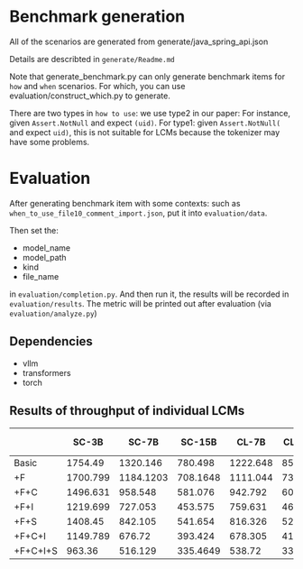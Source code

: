 # Benchmark generation

All of the scenarios are generated from generate/java_spring_api.json

Details are describted in `generate/Readme.md`

Note that generate_benchmark.py can only generate benchmark items for `how` and `when` scenarios. For which, you can use evaluation/construct_which.py to generate.

There are two types in `how to use`: we use type2 in our paper: For instance, given `Assert.NotNull` and expect  `(uid)`. For type1:  given `Assert.NotNull(` and expect  `uid)`, this is not suitable for LCMs because the tokenizer may have some problems.

# Evaluation

After generating benchmark item with some contexts: such as `when_to_use_file10_comment_import.json`, put it into `evaluation/data`.

Then set the:
- model_name
- model_path
- kind
- file_name

in `evaluation/completion.py`. And then run it, the results will be recorded in `evaluation/results`. The metric will be printed out after evaluation (via `evaluation/analyze.py`)

## Dependencies

- vllm
- transformers
- torch


## Results of throughput of individual LCMs

|       | SC-3B  | SC-7B   | SC-15B  | CL-7B   | CL-13B  | CL-34B  | DSC-1.3B | DSC-6.7B | DSC-33B | AVG          |
|-------|--------|---------|---------|---------|---------|---------|----------|----------|---------|--------------|
| Basic | 1754.49| 1320.146| 780.498 | 1222.648| 851.065 | 431.26  | 1748.49  | 1418.047 | 435.365 | 1106.88998   |
| +F    | 1700.799| 1184.1203| 708.1648 | 1111.044| 731.26  | 371.786 | 1668.663 | 1254.264 | 377.516 | 1011.95746   |
| +F+C  | 1496.631| 958.548 | 581.076 | 942.792 | 609.002 | 301.472 | 1602.197 | 1052.871 | 309.7578| 872.7052     |
| +F+I  | 1219.699| 727.053 | 453.575 | 759.631 | 466.998 | 233.966 | 1240.712 | 808.017  | 222.671 | 681.369111   |
| +F+S  | 1408.45 | 842.105 | 541.654 | 816.326 | 528.052 | 266.66  | 1371.683 | 945.43   | 263.6   | 775.995556   |
| +F+C+I| 1149.789| 676.72  | 393.424 | 678.305 | 417.358 | 205.642 | 1209.172 | 718.422  | 199.958 | 627.643333   |
| +F+C+I+S| 963.36 | 516.129 | 335.4649| 538.72  | 331.262 | 143.981 | 989.315  | 585.825  | 138.34  | 504.710767   |